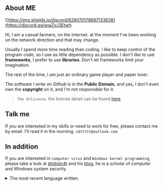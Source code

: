 
## About ME

![https://img.shields.io/discord/828070178897133638](https://discord.gg/wwZyJ3Etwt)

Hi, I am a casual farmers, on the Internet. at the moment I've been working on the network direction and that may change.

Usually I spend more time reading than coding.
i like to keep control of the program code, so I use as little dependency as possible.
I don't like to use **frameworks**, I prefer to use **libraries**. Don't let frameworks limit your imagination.

The rest of the time, I am just an ordinary game player and paper lover.

The software I write *on Github* is in the **Public Domain**, and yes, I don't even own the **copyright** on it, and I'm not responsible for it. 

> `The Unlicense`. the license detail can be found [here](https://unlicense.org/).

## Talk me 

If you are interested in my skills or need to work for free, please contact me by email. I'll read it in the morning. `sdttttt@outlook.com`


## In addition


If you are interested in `computer virus` and `Windows kernel programming`, please take a look at [@idiotc4t](https://github.com/idiotc4t) and his [blog](https://idiotc4t.gitbook.io/), he is a scholar of computer and Windows system security.


<details>
<summary>The most recent language written.</summary>
 
![](https://github-readme-stats.vercel.app/api/wakatime?username=sdttttt&layout=compact)
> For the time being, I'm working as a full stack engineer, although that's not what I'd like.
</details>
